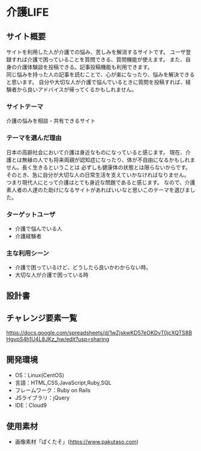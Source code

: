 # 介護LIFE

## サイト概要
サイトを利用した人が介護での悩み、苦しみを解消するサイトです。
ユーザ登録すれば介護で困っていることを質問できる、質問機能が使えます。
また、自身の介護体験談を投稿できる。記事投稿機能も利用できます。<br>
同じ悩みを持った人の記事を読むことで、心が楽になったり、悩みを解決できると思います。
自分や大切な人が介護で悩んでいるときに質問を投稿すれば、経験者から良いアドバイスが帰ってくるかもしれません。


### サイトテーマ
介護の悩みを相談・共有できるサイト

### テーマを選んだ理由
日本の高齢社会において介護は身近なものになっていると感じます。
現在、介護とは無縁の人でも将来両親が認知症になったり、体が不自由になるかもしれません。長く生きるということは
必ずしも健康体の状態とは限らないからです。
そのとき、急に自分が大切な人の日常生活を支えていかなければなりません。
つまり現代人にとって介護はとても身近な問題であると感じます。
なので、介護素人者の人達のた助けになるサイトがあればいいなと思いこのテーマを選びました。

### ターゲットユーザ
- 介護で悩んでいる人
- 介護経験者

### 主な利用シーン
- 介護で困っているけど、どうしたら良いかわからない時。
- 大切な人が介護で困っている時

## 設計書

## チャレンジ要素一覧
https://docs.google.com/spreadsheets/d/1wZjskwKD57eOKDvT0jcXQTS8BHgvpS4h1U4L8JKz_hw/edit?usp=sharing

## 開発環境
- OS：Linux(CentOS)
- 言語：HTML,CSS,JavaScript,Ruby,SQL
- フレームワーク：Ruby on Rails
- JSライブラリ：jQuery
- IDE：Cloud9

## 使用素材
- 画像素材「ぱくたそ」(https://www.pakutaso.com)